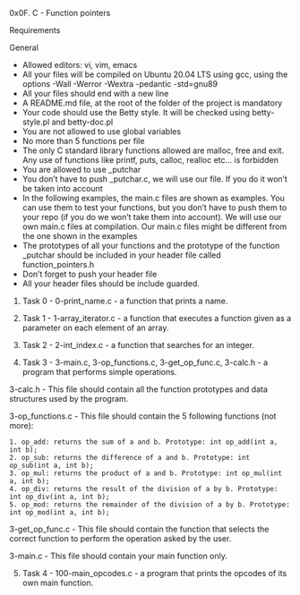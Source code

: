 0x0F. C - Function pointers

Requirements

General

- Allowed editors: vi, vim, emacs
- All your files will be compiled on Ubuntu 20.04 LTS using gcc, using the options -Wall -Werror -Wextra -pedantic -std=gnu89
- All your files should end with a new line
- A README.md file, at the root of the folder of the project is mandatory
- Your code should use the Betty style. It will be checked using betty-style.pl and betty-doc.pl
- You are not allowed to use global variables
- No more than 5 functions per file
- The only C standard library functions allowed are malloc, free and exit. Any use of functions like printf, puts, calloc, realloc etc… is forbidden
- You are allowed to use _putchar
- You don’t have to push _putchar.c, we will use our file. If you do it won’t be taken into account
- In the following examples, the main.c files are shown as examples. You can use them to test your functions, but you don’t have to push them to your repo (if you do we won’t take them into account). We will use our own main.c files at compilation. Our main.c files might be different from the one shown in the examples
- The prototypes of all your functions and the prototype of the function _putchar should be included in your header file called function_pointers.h
- Don’t forget to push your header file
- All your header files should be include guarded.

1. Task 0 - 0-print_name.c - a function that prints a name.

2. Task 1 - 1-array_iterator.c - a function that executes a function given as a parameter on each element of an array.

3. Task 2 - 2-int_index.c - a function that searches for an integer.

4. Task 3 - 3-main.c, 3-op_functions.c, 3-get_op_func.c, 3-calc.h - a program that performs simple operations.

3-calc.h - This file should contain all the function prototypes and data structures used by the program.

3-op_functions.c - This file should contain the 5 following functions (not more):

	1. op_add: returns the sum of a and b. Prototype: int op_add(int a, int b);
	2. op_sub: returns the difference of a and b. Prototype: int op_sub(int a, int b);
	3. op_mul: returns the product of a and b. Prototype: int op_mul(int a, int b);
	4. op_div: returns the result of the division of a by b. Prototype: int op_div(int a, int b);
	5. op_mod: returns the remainder of the division of a by b. Prototype: int op_mod(int a, int b);

3-get_op_func.c - This file should contain the function that selects the correct function to perform the operation asked by the user.

3-main.c - This file should contain your main function only.

5. Task 4 - 100-main_opcodes.c - a program that prints the opcodes of its own main function.
